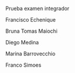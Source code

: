 Prueba examen integrador

Francisco Echenique

Bruna Tomas Maiochi

Diego Medina

Marina Barrovecchio

Franco Simoes

